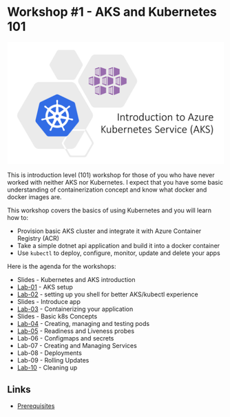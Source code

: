 # Workshop #1 - AKS and Kubernetes 101

![logo](images/logo.png)

This is introduction level (101) workshop for those of you who have never worked with neither AKS nor Kubernetes. I expect that you have some basic understanding of containerization concept and know what docker and docker images are. 

This workshop covers the basics of using Kubernetes and you will learn how to:
 * Provision basic AKS cluster and integrate it with Azure Container Registry (ACR)
 * Take a simple dotnet api application and build it into a docker container
 * Use `kubectl` to deploy, configure, monitor, update and delete your apps 

Here is the agenda for the workshops:
 
 * Slides - Kubernetes and AKS introduction
 * [Lab-01](labs/lab-01/readme.md) - AKS setup
 * [Lab-02](labs/lab-02/readme.md) - setting up you shell for better AKS/kubectl experience
 * Slides - Introduce app
 * [Lab-03](labs/lab-03/readme.md) - Containerizing your application
 * Slides - Basic k8s Concepts 
 * [Lab-04](labs/lab-04/readme.md) - Creating, managing and testing pods
 * [Lab-05](labs/lab-05/readme.md) - Readiness and Liveness probes
 * Lab-06 - Configmaps and secrets
 * Lab-07 - Creating and Managing Services
 * Lab-08 - Deployments
 * Lab-09 - Rolling Updates
 * [Lab-10](labs/lab-10/readme.md) - Cleaning up

## Links

* [Prerequisites](prerequisites.md)

